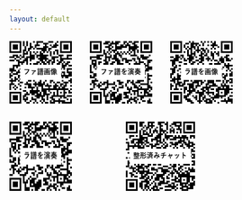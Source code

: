 ```yaml
---
layout: default
---
```


<div class="print-only">
  <div style="display: flex; flex-wrap: wrap; justify-content: flex-start; gap: 32px;">
    <img src="fa-score.qrcode.png" alt="">
    <img src="fa-play.qrcode.png" alt="">
    <img src="la-score.qrcode.png" alt="">
    <img src="la-play.qrcode.png" alt="">
    <img src="fa.xml" alt="">
    <img src="la.xml" alt="">
    <img src="enharmonic-chat.qrcode.png" alt="">
  </div>
</div>
